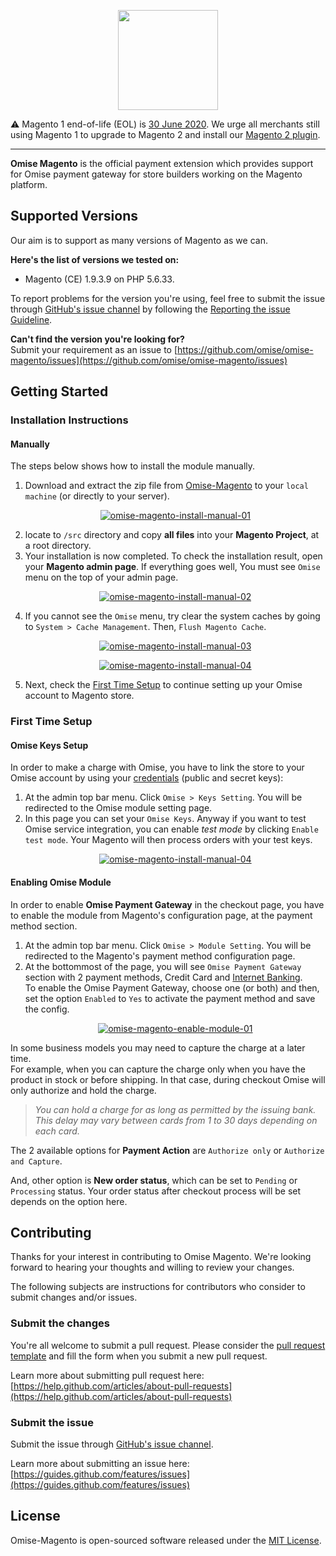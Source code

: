 <p align="center"><a href='https://www.omise.co'><img src='https://cloud.githubusercontent.com/assets/2154669/26388730/437207e4-4080-11e7-9955-2cd36bb3120f.png' height='160'></a></p>

:warning: Magento 1 end-of-life (EOL) is [30 June 2020](https://magento.com/blog/magento-news/supporting-magento-1-through-june-2020).
We urge all merchants still using Magento 1 to upgrade to Magento 2 and install our [Magento 2 plugin](https://www.omise.co/magento-2).

---

**Omise Magento** is the official payment extension which provides support for Omise payment gateway for store builders working on the Magento platform.

## Supported Versions

Our aim is to support as many versions of Magento as we can.  

**Here's the list of versions we tested on:**
- Magento (CE) 1.9.3.9 on PHP 5.6.33.

To report problems for the version you're using, feel free to submit the issue through [GitHub's issue channel](https://github.com/omise/omise-magento/issues) by following the [Reporting the issue Guideline](https://guides.github.com/activities/contributing-to-open-source/#contributing).

**Can't find the version you're looking for?**  
Submit your requirement as an issue to [https://github.com/omise/omise-magento/issues](https://github.com/omise/omise-magento/issues)

## Getting Started

### Installation Instructions

#### Manually

The steps below shows how to install the module manually.

1. Download and extract the zip file from [Omise-Magento](https://github.com/omise/omise-magento/archive/v1.21.zip) to your `local machine` (or directly to your server).
    <p align="center"><a alt="omise-magento-install-manual-01" href='https://cloud.githubusercontent.com/assets/2154669/23201743/8ecb09da-f90d-11e6-836f-1fc935f6ea5e.png'><img title="omise-magento-install-manual-01" src='https://cloud.githubusercontent.com/assets/2154669/23201743/8ecb09da-f90d-11e6-836f-1fc935f6ea5e.png' /></a></p>
2. locate to `/src` directory and copy **all files** into your **Magento Project**, at a root directory.
3. Your installation is now completed. To check the installation result, open your **Magento admin page**.
    If everything goes well, You must see `Omise` menu on the top of your admin page.  
    <p align="center"><a alt="omise-magento-install-manual-02" href='https://cloud.githubusercontent.com/assets/2154669/23206424/303e5382-f920-11e6-89a0-b4265371a2c3.png'><img title="omise-magento-install-manual-02" src='https://cloud.githubusercontent.com/assets/2154669/23206424/303e5382-f920-11e6-89a0-b4265371a2c3.png' /></a></p>
4. If you cannot see the `Omise` menu, try clear the system caches by going to `System > Cache Management`. Then, `Flush Magento Cache`.
    <p align="center"><a alt="omise-magento-install-manual-03" href='https://cloud.githubusercontent.com/assets/2154669/23206201/57f1c34c-f91f-11e6-83a5-a2de34c873b0.png'><img title="omise-magento-install-manual-03" src='https://cloud.githubusercontent.com/assets/2154669/23206201/57f1c34c-f91f-11e6-83a5-a2de34c873b0.png' /></a></p>
    <p align="center"><a alt="omise-magento-install-manual-04" href='https://cloud.githubusercontent.com/assets/2154669/23206320/c539ac9e-f91f-11e6-803d-7eb7a29bf8e2.png'><img title="omise-magento-install-manual-04" src='https://cloud.githubusercontent.com/assets/2154669/23206320/c539ac9e-f91f-11e6-803d-7eb7a29bf8e2.png' /></a></p>
5. Next, check the [First Time Setup](https://github.com/omise/omise-magento#first-time-setup) to continue setting up your Omise account to Magento store.

### First Time Setup

#### Omise Keys Setup

In order to make a charge with Omise, you have to link the store to your Omise account by using your [credentials](https://www.omise.co/api-authentication) (public and secret keys):

1. At the admin top bar menu. Click `Omise > Keys Setting`. You will be redirected to the Omise module setting page.
2. In this page you can set your `Omise Keys`. Anyway if you want to test Omise service integration, you can enable *test mode* by clicking `Enable test mode`. Your Magento will then process orders with your test keys.
    <p align="center"><a alt="omise-magento-keys-setup-01" href='https://cloud.githubusercontent.com/assets/2154669/23207427/d9a3da98-f923-11e6-9e4a-3b588be9b0d8.png'><img title="omise-magento-install-manual-04" src='https://cloud.githubusercontent.com/assets/2154669/23207427/d9a3da98-f923-11e6-9e4a-3b588be9b0d8.png' /></a></p>

#### Enabling Omise Module

In order to enable **Omise Payment Gateway** in the checkout page, you have to enable the module from Magento's configuration page, at the payment method section.  

1. At the admin top bar menu. Click `Omise > Module Setting`. You will be redirected to the Magento's payment method configuration page.
2. At the bottommost of the page, you will see `Omise Payment Gateway` section with 2 payment methods, Credit Card and [Internet Banking](https://www.omise.co/offsite-payment).  
    To enable the Omise Payment Gateway, choose one (or both) and then, set the option `Enabled` to `Yes` to activate the payment method and save the config. 
    <p align="center"><a alt="omise-magento-enable-module-01" href='https://cloud.githubusercontent.com/assets/2154669/26388922/50f6cdcc-4081-11e7-8ee8-f525e5d3a1ad.png'><img title="omise-magento-enable-module-01" src='https://cloud.githubusercontent.com/assets/2154669/26388922/50f6cdcc-4081-11e7-8ee8-f525e5d3a1ad.png' /></a></p>

In some business models you may need to capture the charge at a later time.  
For example, when you can capture the charge only when you have the product in stock or before shipping. In that case, during checkout Omise will only authorize and hold the charge.  

> _You can hold a charge for as long as permitted by the issuing bank. This delay may vary between cards from 1 to 30 days depending on each card._

The 2 available options for **Payment Action** are `Authorize only` or `Authorize and Capture`.

And, other option is **New order status**, which can be set to `Pending` or `Processing` status. Your order status after checkout process will be set depends on the option here.

## Contributing

Thanks for your interest in contributing to Omise Magento. We're looking forward to hearing your thoughts and willing to review your changes.

The following subjects are instructions for contributors who consider to submit changes and/or issues.

### Submit the changes

You're all welcome to submit a pull request.
Please consider the [pull request template](https://github.com/omise/omise-magento/blob/master/.github/PULL_REQUEST_TEMPLATE.md) and fill the form when you submit a new pull request.

Learn more about submitting pull request here: [https://help.github.com/articles/about-pull-requests](https://help.github.com/articles/about-pull-requests)

### Submit the issue

Submit the issue through [GitHub's issue channel](https://github.com/omise/omise-magento/issues).

Learn more about submitting an issue here: [https://guides.github.com/features/issues](https://guides.github.com/features/issues)

## License

Omise-Magento is open-sourced software released under the [MIT License](https://opensource.org/licenses/MIT).
